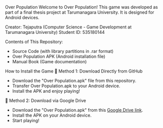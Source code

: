 Over Population
Welcome to Over Population!
This game was developed as part of a final thesis project at Tarumanagara University. It is designed for Android devices.

Creator: Tejaputra (Computer Science - Game Development at Tarumanagara University)
Student ID: 535180144

Contents of This Repository:
- Source Code (with library partitions in .rar format)
- Over Population APK (Android installation file)
- Manual Book (Game documentation)
  
How to Install the Game
🔹 Method 1: Download Directly from GitHub
- Download the "Over Population.apk" file from this repository.
- Transfer Over Population.apk to your Android device.
- Install the APK and enjoy playing!
  
🔹 Method 2: Download via Google Drive
- Download the "Over Population.apk" from this [Google Drive link](https://drive.google.com/file/d/1yoGIzuJgRPAAvYdKLRhTVquXJH3San3N/view?usp=sharing).
- Install the APK on your Android device.
- Start playing!

